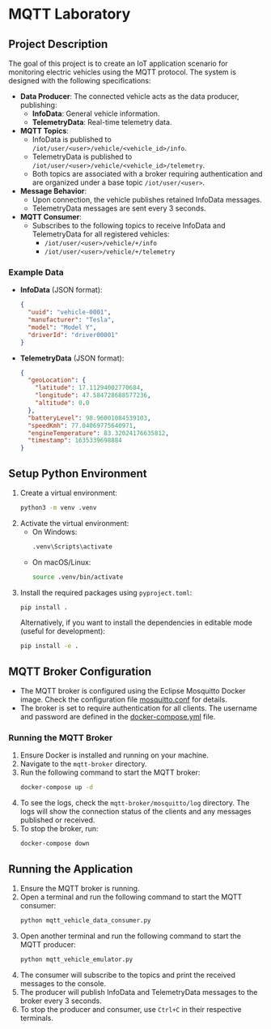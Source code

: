 # MQTT Laboratory

## Project Description

The goal of this project is to create an IoT application scenario for monitoring electric vehicles using the MQTT protocol. The system is designed with the following specifications:

- **Data Producer**: The connected vehicle acts as the data producer, publishing:
  - **InfoData**: General vehicle information.
  - **TelemetryData**: Real-time telemetry data.
- **MQTT Topics**:
  - InfoData is published to `/iot/user/<user>/vehicle/<vehicle_id>/info`.
  - TelemetryData is published to `/iot/user/<user>/vehicle/<vehicle_id>/telemetry`.
  - Both topics are associated with a broker requiring authentication and are organized under a base topic `/iot/user/<user>`.
- **Message Behavior**:
  - Upon connection, the vehicle publishes retained InfoData messages.
  - TelemetryData messages are sent every 3 seconds.
- **MQTT Consumer**:
  - Subscribes to the following topics to receive InfoData and TelemetryData for all registered vehicles:
    - `/iot/user/<user>/vehicle/+/info`
    - `/iot/user/<user>/vehicle/+/telemetry`

### Example Data

- **InfoData** (JSON format):

  ```json
  {
    "uuid": "vehicle-0001",
    "manufacturer": "Tesla",
    "model": "Model Y",
    "driverId": "driver00001"
  }
  ```

- **TelemetryData** (JSON format):
  ```json
  {
    "geoLocation": {
      "latitude": 17.11294002770684,
      "longitude": 47.584728688577236,
      "altitude": 0.0
    },
    "batteryLevel": 98.96001084539103,
    "speedKmh": 77.04069775640971,
    "engineTemperature": 83.32024176635812,
    "timestamp": 1635339698884
  }
  ```

## Setup Python Environment

1. Create a virtual environment:
   ```bash
   python3 -m venv .venv
   ```
2. Activate the virtual environment:
   - On Windows:
     ```bash
     .venv\Scripts\activate
     ```
   - On macOS/Linux:
     ```bash
     source .venv/bin/activate
     ```
3. Install the required packages using `pyproject.toml`:
   ```bash
   pip install .
   ```
   Alternatively, if you want to install the dependencies in editable mode (useful for development):
   ```bash
   pip install -e .
   ```

## MQTT Broker Configuration

- The MQTT broker is configured using the Eclipse Mosquitto Docker image. Check the configuration file [mosquitto.conf](/mqtt-broker/mosquitto/config/mosquitto.conf) for details.
- The broker is set to require authentication for all clients. The username and password are defined in the [docker-compose.yml](/mqtt-broker/docker-compose.yml) file.

### Running the MQTT Broker

1. Ensure Docker is installed and running on your machine.
2. Navigate to the `mqtt-broker` directory.
3. Run the following command to start the MQTT broker:
   ```bash
   docker-compose up -d
   ```
4. To see the logs, check the `mqtt-broker/mosquitto/log` directory. The logs will show the connection status of the clients and any messages published or received.
5. To stop the broker, run:
   ```bash
   docker-compose down
   ```

## Running the Application
1. Ensure the MQTT broker is running.
2. Open a terminal and run the following command to start the MQTT consumer:
   ```bash
   python mqtt_vehicle_data_consumer.py
   ```
4. Open another terminal and run the following command to start the MQTT producer:
   ```bash
   python mqtt_vehicle_emulator.py
   ```
5. The consumer will subscribe to the topics and print the received messages to the console.
6. The producer will publish InfoData and TelemetryData messages to the broker every 3 seconds.
7. To stop the producer and consumer, use `Ctrl+C` in their respective terminals.